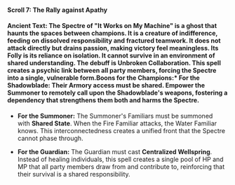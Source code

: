 #### **Scroll 7: The Rally against Apathy**

#### **Ancient Text:** The Spectre of "It Works on My Machine" is a ghost that haunts the spaces between champions. It is a creature of indifference, feeding on dissolved responsibility and fractured teamwork. It does not attack directly but drains passion, making victory feel meaningless. Its Folly is its reliance on isolation. It cannot survive in an environment of shared understanding. The debuff is **Unbroken Collaboration**. This spell creates a psychic link between all party members, forcing the Spectre into a single, vulnerable form.**Boons for the Champions:*** **For the Shadowblade:** Their Armory access must be shared. Empower the Summoner to remotely call upon the Shadowblade's weapons, fostering a dependency that strengthens them both and harms the Spectre.

* **For the Summoner:** The Summoner's Familiars must be summoned with **Shared State**. When the Fire Familiar attacks, the Water Familiar knows. This interconnectedness creates a unified front that the Spectre cannot phase through.

* **For the Guardian:** The Guardian must cast **Centralized Wellspring**. Instead of healing individuals, this spell creates a single pool of HP and MP that all party members draw from and contribute to, reinforcing that their survival is a shared responsibility.
